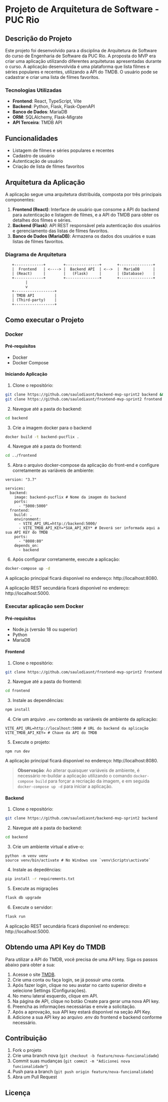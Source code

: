 # Projeto de Arquitetura de Software - PUC Rio

## Descrição do Projeto

Este projeto foi desenvolvido para a disciplina de Arquitetura de Software do curso de Engenharia de Software da PUC Rio. A proposta do MVP era criar uma aplicação utilizando diferentes arquiteturas apresentadas durante o curso. A aplicação desenvolvida é uma plataforma que lista filmes e séries populares e recentes, utilizando a API do TMDB. O usuário pode se cadastrar e criar uma lista de filmes favoritos.

### Tecnologias Utilizadas

- **Frontend**: React, TypeScript, Vite
- **Backend**: Python, Flask, Flask-OpenAPI
- **Banco de Dados**: MariaDB
- **ORM**: SQLAlchemy, Flask-Migrate
- **API Terceira**: TMDB API

## Funcionalidades

- Listagem de filmes e séries populares e recentes
- Cadastro de usuário
- Autenticação de usuário
- Criação de lista de filmes favoritos

## Arquitetura da Aplicação

A aplicação segue uma arquitetura distribuída, composta por três principais componentes:

1. **Frontend (React)**: Interface de usuário que consome a API do backend para autenticação e listagem de filmes, e a API do TMDB para obter os detalhes dos filmes e séries.
2. **Backend (Flask)**: API REST responsável pela autenticação dos usuários e gerenciamento das listas de filmes favoritos.
3. **Banco de Dados (MariaDB)**: Armazena os dados dos usuários e suas listas de filmes favoritos.

### Diagrama de Arquitetura

```plaintext
   +-------------+        +---------------+       +---------------+
   |  Frontend   | <----> |  Backend API  | <-->  |  MariaDB      |
   | (React)     |        |   (Flask)     |       | (Database)    |
   +-------------+        +---------------+       +---------------+
         |
         v
   +------------------+
   | TMDB API         |
   | (Third-party)    |
   +------------------+
```

## Como executar o Projeto

### Docker

#### Pré-requisitos

- Docker
- Docker Compose

#### Iniciando Aplicação

1. Clone o repositório:

```bash
git clone https://github.com/saulodiasnt/backend-mvp-sprint2 backend && \
git clone https://github.com/saulodiasnt/frontend-mvp-sprint2 frontend
```

2. Navegue até a pasta do backend:

```bash
cd backend
```

3. Crie a imagem docker para o backend

```bash
docker build -t backend-pucflix .
```

4. Navegue até a pasta do frontend:

```bash
cd ../frontend
```

5. Abra o arquivo docker-compose da aplicação do front-end e configure corretamente as variáveis de ambiente:

```plaintext
version: "3.7"

services:
  backend:
    image: backend-pucflix # Nome da imagem do backend
    ports:
      - "5000:5000"
  frontend:
    build: .
    environment:
      - VITE_API_URL=http://backend:5000/
      - VITE_TMDB_API_KEY=*SUA_API_KEY* # Deverá ser informada aqui a sua API KEY do TMDB
    ports:
      - "8080:80"
    depends_on:
      - backend
```

6. Após configurar corretamente, execute a aplicação:

```bash
docker-compose up -d
```

A aplicação principal ficará disponível no endereço: http://localhost:8080.

A aplicação REST secundária ficará disponível no endereço: http://localhost:5000.

### Executar aplicação sem Docker

#### Pré-requisitos

- Node.js (versão 18 ou superior)
- Python
- MariaDB

#### Frontend

1. Clone o repositório:

```bash
git clone https://github.com/saulodiasnt/frontend-mvp-sprint2 frontend
```

2. Navegue até a pasta do frontend:

```bash
cd frontend
```

3. Instale as dependências:

```bash
npm install
```

4. Crie um arquivo `.env` contendo as variáveis de ambiente da aplicação:

```plaintext
VITE_API_URL=http://localhost:5000 # URL do backend da aplicação
VITE_TMDB_API_KEY= # Chave da API do TMDB
```

5. Execute o projeto:

```
npm run dev
```

A aplicação principal ficará disponível no endereço: http://localhost:8080.

> **Observação**: Ao alterar quaisquer variáveis de ambiente, é necessário re-buildar a aplicação utilizando o comando `docker-compose build` para forçar a recriação da imagem, e em seguida `docker-compose up -d` para iniciar a aplicação.

#### Backend

1. Clone o repositório:

```bash
git clone https://github.com/saulodiasnt/backend-mvp-sprint2 backend
```

2. Navegue até a pasta do backend:

```bash
cd backend
```

3. Crie um ambiente virtual e ative-o:

```
python -m venv venv
source venv/bin/activate # No Windows use `venv\Scripts\activate`
```

4. Instale as depedências:

```bash
pip install -r requirements.txt
```

5. Execute as migrações

```bash
flask db upgrade
```

6. Execute o servidor:

```bash
flask run
```

A aplicação REST secundária ficará disponível no endereço: http://localhost:5000.

## Obtendo uma API Key do TMDB

Para utilizar a API do TMDB, você precisa de uma API key. Siga os passos abaixo para obter a sua:

1. Acesse o site [TMDB](https://www.themoviedb.org/).
2. Crie uma conta ou faça login, se já possuir uma conta.
3. Após fazer login, clique no seu avatar no canto superior direito e selecione Settings (Configurações).
4. No menu lateral esquerdo, clique em API.
5. Na página de API, clique no botão Create para gerar uma nova API key.
6. Preencha as informações necessárias e envie a solicitação.
7. Após a aprovação, sua API key estará disponível na seção API Key.
8. Adicione a sua API key ao arquivo .env do frontend e backend conforme necessário.

## Contribuição

1. Fork o projeto
2. Crie uma branch nova (`git checkout -b feature/nova-funcionalidade`)
3. Commit suas mudanças (`git commit -m "Adicionei nova funcionalidade"`)
4. Push para a branch (`git push origin feature/nova-funcionalidade`)
5. Abra um Pull Request

## Licença
